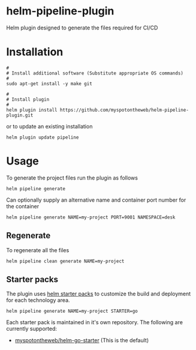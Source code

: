 # helm-pipeline-plugin

Helm plugin designed to generate the files required for CI/CD

# Installation

```
#
# Install additional software (Substitute appropriate OS commands)
#
sudo apt-get install -y make git

#
# Install plugin
#
helm plugin install https://github.com/myspotontheweb/helm-pipeline-plugin.git
```

or to update an existing installation

```
helm plugin update pipeline
```

# Usage

To generate the project files run the plugin as follows

```
helm pipeline generate
```

Can optionally supply an alternative name and container port number for the container

```
helm pipeline generate NAME=my-project PORT=9001 NAMESPACE=desk
```

## Regenerate

To regenerate all the files

```
helm pipeline clean generate NAME=my-project
```

## Starter packs

The plugin uses [helm starter packs](https://helm.sh/docs/developing_charts/#chart-starter-packs) to customize the build and deployment for each technology area.

```
helm pipeline generate NAME=my-project STARTER=go
```

Each starter pack is maintained in it's own repository. The following are currently supported:

* [myspotontheweb/helm-go-starter](https://github.com/myspotontheweb/helm-go-starter) (This is the default)

